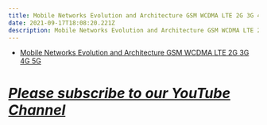 ```yaml
---
title: Mobile Networks Evolution and Architecture GSM WCDMA LTE 2G 3G 4G 5G
date: 2021-09-17T18:08:20.221Z
description: Mobile Networks Evolution and Architecture GSM WCDMA LTE 2G 3G 4G 5G
---
```



* [Mobile Networks Evolution and Architecture GSM WCDMA LTE 2G 3G 4G 5G](https://youtu.be/Ov9vaWLYIWE)



# ***[Please subscribe to our YouTube Channel](https://youtube.com/channel/UCc7xxMNhp1TklKpcc34gROA?sub_confirmation=1)***